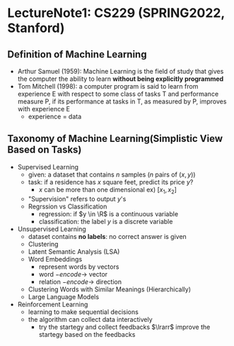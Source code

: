 # LectureNote1: CS229 (SPRING2022, Stanford)

## Definition of Machine Learning
- Arthur Samuel (1959): Machine Learning is the field of study that gives the computer the ability to learn **without being explicitly programmed**
- Tom Mitchell (1998): a computer program is said to learn from experience E with respect to some class of tasks T and performance measure P, if its performance at tasks in T, as measured by P, improves with experience E
  - experience = data

## Taxonomy of Machine Learning(Simplistic View Based on Tasks)
- Supervised Learning
  - given: a dataset that contains $n$ samples ($n$ pairs of ($x, y$))
  - task: if a residence has $x$ square feet, predict its price $y$?
    - $x$ can be more than one dimensional ex) [$x_1, x_2$]
  - "Supervision" refers to output $y$'s
  - Regrssion vs Classification
    - regression: if $y \in \R$ is a continuous variable
    - classification: the label $y$ is a discrete variable
- Unsupervised Learning
  - dataset contains **no labels**: no correct answer is given
  - Clustering
  - Latent Semantic Analysis (LSA)
  - Word Embeddings
    - represent words by vectors
    - word $-encode\rightarrow$ vector
    - relation $-encode\rightarrow$ direction
  - Clustering Words with Similar Meanings (Hierarchically)
  - Large Language Models
- Reinforcement Learning
  - learning to make sequential decisions
  - the algorithm can collect data interactively
    - try the startegy and collect feedbacks $\lrarr$ improve the startegy based on the feedbacks